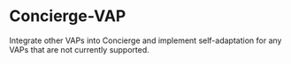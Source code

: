 # Concierge-VAP
Integrate other VAPs into Concierge and implement self-adaptation for any VAPs that are not currently supported.

